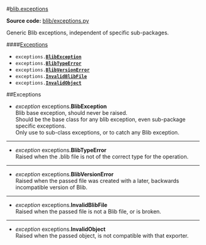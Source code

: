 #[blib](__init__.md)[\.exceptions](exceptions.md)

**Source code:** [blib/exceptions\.py](../../blib/exceptions.py)

Generic Blib exceptions, independent of specific sub\-packages\.  

####[Exceptions](#exceptions-1)
* <code>exceptions\.[**BlibException**](#exception-exceptions-BlibException)</code>
* <code>exceptions\.[**BlibTypeError**](#exception-exceptions-BlibTypeError)</code>
* <code>exceptions\.[**BlibVersionError**](#exception-exceptions-BlibVersionError)</code>
* <code>exceptions\.[**InvalidBlibFile**](#exception-exceptions-InvalidBlibFile)</code>
* <code>exceptions\.[**InvalidObject**](#exception-exceptions-InvalidObject)</code>

##Exceptions
* <a id="exception-exceptions-BlibException"></a>*exception* exceptions\.**BlibException**  
  Blib base exception, should never be raised\.  
  Should be the base class for any blib exception, even sub\-package specific exceptions\.  
  Only use to sub\-class exceptions, or to catch any Blib exception\.  


---

* <a id="exception-exceptions-BlibTypeError"></a>*exception* exceptions\.**BlibTypeError**  
  Raised when the \.blib file is not of the correct type for the operation\.  


---

* <a id="exception-exceptions-BlibVersionError"></a>*exception* exceptions\.**BlibVersionError**  
  Raised when the passed file was created with a later, backwards incompatible version of Blib\.  


---

* <a id="exception-exceptions-InvalidBlibFile"></a>*exception* exceptions\.**InvalidBlibFile**  
  Raised when the passed file is not a Blib file, or is broken\.  


---

* <a id="exception-exceptions-InvalidObject"></a>*exception* exceptions\.**InvalidObject**  
  Raised when the passed object, is not compatible with that exporter\.  


